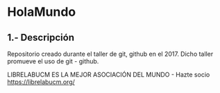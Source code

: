 # HolaMundo
## 1.- Descripción
Repositorio creado durante el taller de git, github en el 2017. Dicho taller promueve el uso de git - github.



LIBRELABUCM ES LA MEJOR ASOCIACIÓN DEL MUNDO - Hazte socio https://librelabucm.org/
